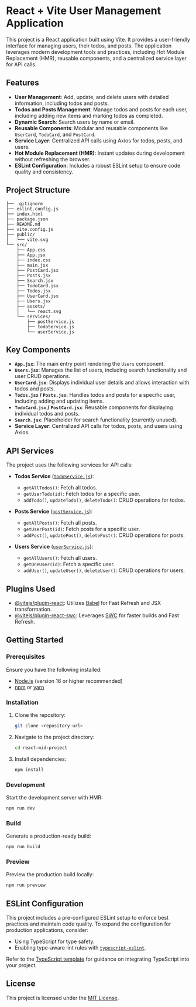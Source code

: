 # React + Vite User Management Application

This project is a React application built using Vite. It provides a user-friendly interface for managing users, their todos, and posts. The application leverages modern development tools and practices, including Hot Module Replacement (HMR), reusable components, and a centralized service layer for API calls.

## Features

- **User Management**: Add, update, and delete users with detailed information, including todos and posts.
- **Todos and Posts Management**: Manage todos and posts for each user, including adding new items and marking todos as completed.
- **Dynamic Search**: Search users by name or email.
- **Reusable Components**: Modular and reusable components like `UserCard`, `TodoCard`, and `PostCard`.
- **Service Layer**: Centralized API calls using Axios for todos, posts, and users.
- **Hot Module Replacement (HMR)**: Instant updates during development without refreshing the browser.
- **ESLint Configuration**: Includes a robust ESLint setup to ensure code quality and consistency.

## Project Structure

```
├── .gitignore
├── eslint.config.js
├── index.html
├── package.json
├── README.md
├── vite.config.js
├── public/
│   └── vite.svg
└── src/
    ├── App.css
    ├── App.jsx
    ├── index.css
    ├── main.jsx
    ├── PostCard.jsx
    ├── Posts.jsx
    ├── Search.jsx
    ├── TodoCard.jsx
    ├── Todos.jsx
    ├── UserCard.jsx
    ├── Users.jsx
    ├── assets/
    │   └── react.svg
    └── services/
        ├── postService.js
        ├── todoService.js
        └── userService.js
```

## Key Components

- **`App.jsx`**: The main entry point rendering the `Users` component.
- **`Users.jsx`**: Manages the list of users, including search functionality and user CRUD operations.
- **`UserCard.jsx`**: Displays individual user details and allows interaction with todos and posts.
- **`Todos.jsx` / `Posts.jsx`**: Handles todos and posts for a specific user, including adding and updating items.
- **`TodoCard.jsx` / `PostCard.jsx`**: Reusable components for displaying individual todos and posts.
- **`Search.jsx`**: Placeholder for search functionality (currently unused).
- **Service Layer**: Centralized API calls for todos, posts, and users using Axios.

## API Services

The project uses the following services for API calls:

- **Todos Service** ([`todoService.js`](src/services/todoService.js)):
  - `getAllTodos()`: Fetch all todos.
  - `getUserTodo(id)`: Fetch todos for a specific user.
  - `addTodo()`, `updateTodo()`, `deleteTodo()`: CRUD operations for todos.

- **Posts Service** ([`postService.js`](src/services/postService.js)):
  - `getAllPosts()`: Fetch all posts.
  - `getUserPost(id)`: Fetch posts for a specific user.
  - `addPost()`, `updatePost()`, `deletePost()`: CRUD operations for posts.

- **Users Service** ([`userService.js`](src/services/userService.js)):
  - `getAllUsers()`: Fetch all users.
  - `getOneUser(id)`: Fetch a specific user.
  - `addUser()`, `updateUser()`, `deleteUser()`: CRUD operations for users.

## Plugins Used

- [@vitejs/plugin-react](https://github.com/vitejs/vite-plugin-react/blob/main/packages/plugin-react/README.md): Utilizes [Babel](https://babeljs.io/) for Fast Refresh and JSX transformation.
- [@vitejs/plugin-react-swc](https://github.com/vitejs/vite-plugin-react-swc): Leverages [SWC](https://swc.rs/) for faster builds and Fast Refresh.

## Getting Started

### Prerequisites

Ensure you have the following installed:

- [Node.js](https://nodejs.org/) (version 16 or higher recommended)
- [npm](https://www.npmjs.com/) or [yarn](https://yarnpkg.com/)

### Installation

1. Clone the repository:
   ```bash
   git clone <repository-url>
   ```
2. Navigate to the project directory:
   ```bash
   cd react-mid-project
   ```
3. Install dependencies:
   ```bash
   npm install
   ```

### Development

Start the development server with HMR:
```bash
npm run dev
```

### Build

Generate a production-ready build:
```bash
npm run build
```

### Preview

Preview the production build locally:
```bash
npm run preview
```

## ESLint Configuration

This project includes a pre-configured ESLint setup to enforce best practices and maintain code quality. To expand the configuration for production applications, consider:

- Using TypeScript for type safety.
- Enabling type-aware lint rules with [`typescript-eslint`](https://typescript-eslint.io).

Refer to the [TypeScript template](https://github.com/vitejs/vite/tree/main/packages/create-vite/template-react-ts) for guidance on integrating TypeScript into your project.

## License

This project is licensed under the [MIT License](https://opensource.org/licenses/MIT).